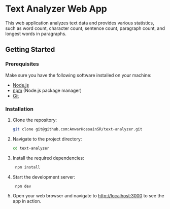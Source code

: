 # Text Analyzer Web App

This web application analyzes text data and provides various statistics, such as word count, character count, sentence count, paragraph count, and longest words in paragraphs.

## Getting Started

### Prerequisites

Make sure you have the following software installed on your machine:

- [Node.js](https://nodejs.org/)
- [npm](https://www.npmjs.com/) (Node.js package manager)
- [Git](https://git-scm.com/)

### Installation

1. Clone the repository:

   ```bash
   git clone git@github.com:AnwarHossainSR/text-analyzer.git

   ```

2. Navigate to the project directory:

   ```bash
   cd text-analyzer

   ```

3. Install the required dependencies:

   ```bash
    npm install

   ```

4. Start the development server:

   ```bash
    npm dev

   ```

5. Open your web browser and navigate to [http://localhost:3000](http://localhost:3000) to see the app in action.
